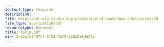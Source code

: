 ```yaml
---
content_type: resource
description: ''
file: https://ol-ocw-studio-app-production.s3.amazonaws.com/courses/18-366-random-walks-and-diffusion-fall-2006/2c47afe1972f615478f58264940d027b_lec16.pdf
file_type: application/pdf
resourcetype: Document
title: lec16.pdf
uid: 2c47afe1-972f-6154-78f5-8264940d027b
---
```

